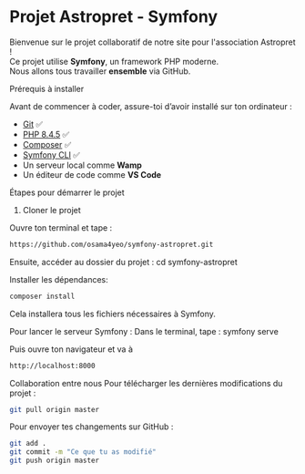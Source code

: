 
# Projet Astropret -  Symfony 

Bienvenue sur le projet collaboratif de notre site pour l'association Astropret !  
Ce projet utilise **Symfony**, un framework PHP moderne.  
Nous allons tous travailler **ensemble** via GitHub.

Prérequis à installer

Avant de commencer à coder, assure-toi d’avoir installé sur ton ordinateur :

- [Git](https://git-scm.com/) ✅
- [PHP 8.4.5](https://www.php.net/downloads.php) ✅
- [Composer](https://getcomposer.org/) ✅
- [Symfony CLI](https://symfony.com/download) ✅
- Un serveur local comme **Wamp**
- Un éditeur de code comme **VS Code**

Étapes pour démarrer le projet

 1. Cloner le projet

Ouvre ton terminal et tape :

```bash
https://github.com/osama4yeo/symfony-astropret.git
```

Ensuite, accéder au dossier du projet : cd symfony-astropret

Installer les dépendances:
```bash
composer install
```
Cela installera tous les fichiers nécessaires à Symfony.


Pour lancer le serveur Symfony : Dans le terminal, tape : symfony serve

Puis ouvre ton navigateur et va à
```bash
http://localhost:8000
``` 


Collaboration entre nous
Pour télécharger les dernières modifications du projet : 
```bash
git pull origin master
``` 

Pour envoyer tes changements sur GitHub :
```bash
git add .
git commit -m "Ce que tu as modifié"
git push origin master
```
